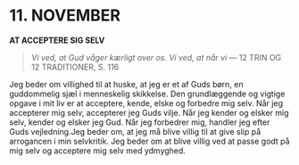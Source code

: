 # 11. NOVEMBER

**AT ACCEPTERE SIG SELV**

> *Vi ved, at Gud våger kærligt over os. Vi ved, at når vi*
> — 12 TRIN OG 12 TRADITIONER, S. 116

Jeg beder om villighed til at huske, at jeg er et af Guds børn, en guddommelig sjæl i menneskelig skikkelse. Den grundlæggende og vigtige opgave i mit liv er at acceptere, kende, elske og forbedre mig selv. Når jeg accepterer mig selv, accepterer jeg Guds vilje. Når jeg kender og elsker mig selv, kender og elsker jeg Gud. Når jeg forbedrer mig, handler jeg efter Guds vejledning.Jeg beder om, at jeg må blive villig til at give slip på arrogancen i min selvkritik. Jeg beder om at blive villig ved at passe godt på mig selv og acceptere mig selv med ydmyghed.
